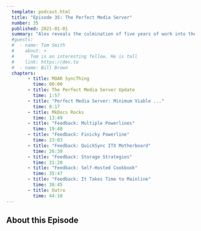 ```yaml
---
  template: podcast.html
  title: "Episode 35: The Perfect Media Server"
  number: 35
  published: 2021-01-01
  summary: "Alex reveals the culmination of five years of work into the Perfect Media Server. And we respond to a ton of feedback."
  #guests:
  #  - name: Tom Smith
  #    about: >
  #      Tom is an interesting fellow. He is tall
  #    link: https://dev.to
  #  - name: Bill Brown
  chapters:
        - title: MOAR SyncThing
          time: 00:00
        - title: The Perfect Media Server Update
          time: 1:57
        - title: "Perfect Media Server: Minimum Viable ..."
          time: 8:17
        - title: MkDocs Rocks
          time: 13:49
        - title: "Feedback: Multiple Powerlines"
          time: 19:40
        - title: "Feedback: Finicky Powerline"
          time: 23:03
        - title: "Feedback: QuickSync ITX Motherboard"
          time: 26:39
        - title: "Feedback: Storage Strategies"
          time: 31:20
        - title: "Feedback: Self-Hosted Cookbook"
          time: 35:47
        - title: "Feedback: It Takes Time to Mainline"
          time: 38:45
        - title: Outro
          time: 44:10
---
```

## About this Episode
